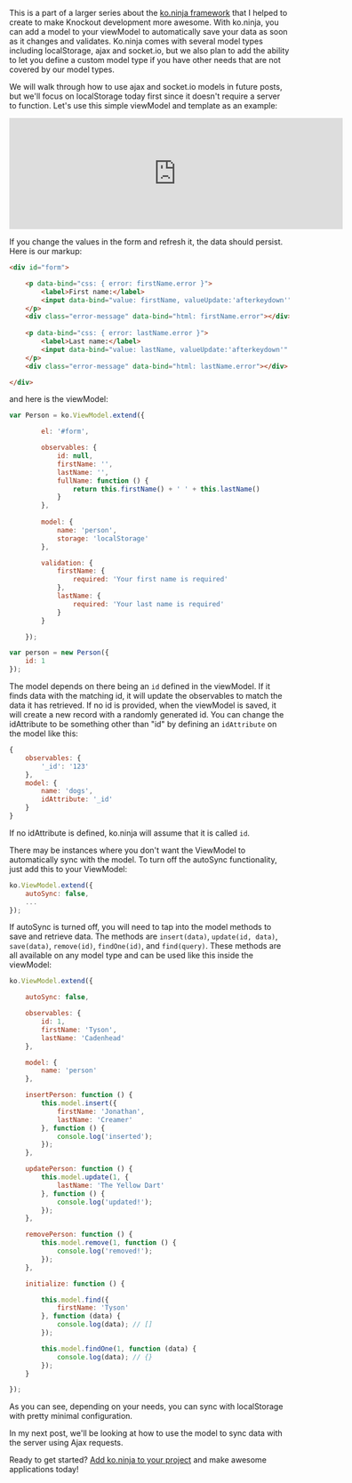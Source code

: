 This is a part of a larger series about the [ko.ninja framework](/blog/ko-ninja) that I helped to create to make Knockout development more awesome. With ko.ninja, you can add a model to your viewModel to automatically save your data as soon as it changes and validates. Ko.ninja comes with several model types including localStorage, ajax and socket.io, but we also plan to add the ability to let you define a custom model type if you have other needs that are not covered by our model types.

<!-- more -->

We will walk through how to use ajax and socket.io models in future posts, but we'll focus on localStorage today first since it doesn't require a server to function. Let's use this simple viewModel and template as an example:

<iframe src="http://jsfiddle.net/tysoncadenhead/NUJ9f/3/show/" style="border: 0px; height: 200px; width: 600px;"></iframe>

If you change the values in the form and refresh it, the data should persist. Here is our markup:

```html
<div id="form">

    <p data-bind="css: { error: firstName.error }">
        <label>First name:</label>
        <input data-bind="value: firstName, valueUpdate:'afterkeydown'" />
    </p>
    <div class="error-message" data-bind="html: firstName.error"></div>
  
    <p data-bind="css: { error: lastName.error }">
        <label>Last name:</label>
        <input data-bind="value: lastName, valueUpdate:'afterkeydown'" />
    </p>
    <div class="error-message" data-bind="html: lastName.error"></div>

</div> 
```

and here is the viewModel:


```js
var Person = ko.ViewModel.extend({

        el: '#form',

        observables: {
            id: null,
            firstName: '',
            lastName: '',
            fullName: function () {
                return this.firstName() + ' ' + this.lastName()
            }
        },
   
        model: {
            name: 'person',
            storage: 'localStorage'
        },

        validation: {
            firstName: {
                required: 'Your first name is required'
            },
            lastName: {
                required: 'Your last name is required'
            }
        }

    });

var person = new Person({
    id: 1
});
```

The model depends on there being an `id` defined in the viewModel. If it finds data with the matching id, it will update the observables to match the data it has retrieved. If no id is provided, when the viewModel is saved, it will create a new record with a randomly generated id. You can change the idAttribute to be something other than "id" by defining an `idAttribute` on the model like this:

```js
{
    observables: {
        '_id': '123'
    },
    model: {
        name: 'dogs',
        idAttribute: '_id'
    }
}
```

If no idAttribute is defined, ko.ninja will assume that it is called `id`.

There may be instances where you don't want the ViewModel to automatically sync with the model. To turn off the autoSync functionality, just add this to your ViewModel:

```js
ko.ViewModel.extend({
    autoSync: false,
    ...
});
```

If autoSync is turned off, you will need to tap into the model methods to save and retrieve data. The methods are `insert(data)`, `update(id, data)`, `save(data)`, `remove(id)`, `findOne(id)`, and `find(query)`. These methods are all available on any model type and can be used like this inside the viewModel:

```js
ko.ViewModel.extend({

    autoSync: false,

    observables: {
        id: 1,
        firstName: 'Tyson',
        lastName: 'Cadenhead'
    },

    model: {
        name: 'person'
    },

    insertPerson: function () {
        this.model.insert({
            firstName: 'Jonathan',
            lastName: 'Creamer'
        }, function () {
            console.log('inserted');
        });
    },

    updatePerson: function () {
        this.model.update(1, {
            lastName: 'The Yellow Dart'
        }, function () {
            console.log('updated!');
        });
    },

    removePerson: function () {
        this.model.remove(1, function () {
            console.log('removed!');
        });
    },

    initialize: function () {

        this.model.find({
            firstName: 'Tyson'    
        }, function (data) {
            console.log(data); // []
        });

        this.model.findOne(1, function (data) {
            console.log(data); // {}
        });
    }

});
```

As you can see, depending on your needs, you can sync with localStorage with pretty minimal configuration.

In my next post, we'll be looking at how to use the model to sync data with the server using Ajax requests.

Ready to get started? [Add ko.ninja to your project](https://github.com/jcreamer898/ko.ninja) and make awesome applications today!